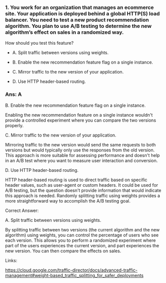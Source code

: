 ### 1. You work for an organization that manages an ecommerce site. Your application is deployed behind a global HTTP(S) load balancer. You need to test a new product recommendation algorithm. You plan to use A/B testing to determine the new algorithm’s effect on sales in a randomized way.

How should you test this feature?

- A. Split traffic between versions using weights.

- B. Enable the new recommendation feature flag on a single instance.

- C. Mirror traffic to the new version of your application.

- D. Use HTTP header-based routing.

### Ans: A

B. Enable the new recommendation feature flag on a single instance.

Enabling the new recommendation feature on a single instance wouldn't provide a controlled experiment where you can compare the two versions properly.

C. Mirror traffic to the new version of your application.

Mirroring traffic to the new version would send the same requests to both versions but would typically only use the responses from the old version. This approach is more suitable for assessing performance and doesn't help in an A/B test where you want to measure user interaction and conversion.

D. Use HTTP header-based routing.

HTTP header-based routing is used to direct traffic based on specific header values, such as user-agent or custom headers. It could be used for A/B testing, but the question doesn't provide information that would indicate this approach is needed. Randomly splitting traffic using weights provides a more straightforward way to accomplish the A/B testing goal.



Correct Answer:

A. Split traffic between versions using weights.

By splitting traffic between two versions (the current algorithm and the new algorithm) using weights, you can control the percentage of users who see each version. This allows you to perform a randomized experiment where part of the users experiences the current version, and part experiences the new version. You can then compare the effects on sales.

Links:

https://cloud.google.com/traffic-director/docs/advanced-traffic-management#weight-based_traffic_splitting_for_safer_deployments